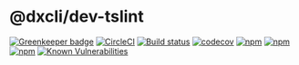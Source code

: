 @dxcli/dev-tslint
=================

[![Greenkeeper badge](https://badges.greenkeeper.io/dxcli/dev-tslint.svg)](https://greenkeeper.io/)
[![CircleCI](https://circleci.com/gh/dxcli/dev-tslint/tree/master.svg?style=svg)](https://circleci.com/gh/dxcli/dev-tslint/tree/master)
[![Build status](https://ci.appveyor.com/api/projects/status/fyhxf3w8gyqxv0ou/branch/master?svg=true)](https://ci.appveyor.com/project/Heroku/@dxcli/dev-tslint/branch/master)
[![codecov](https://codecov.io/gh/dxcli/dev-tslint/branch/master/graph/badge.svg)](https://codecov.io/gh/dxcli/dev-tslint)
[![npm](https://img.shields.io/npm/v/@dxcli/dev-tslint.svg)](https://npmjs.org/package/@dxcli/dev-tslint)
[![npm](https://img.shields.io/npm/dw/@dxcli/dev-tslint.svg)](https://npmjs.org/package/@dxcli/dev-tslint)
[![npm](https://img.shields.io/npm/l/@dxcli/dev-tslint.svg)](https://github.com/dxcli/dev-tslint/blob/master/package.json)
[![Known Vulnerabilities](https://snyk.io/test/npm/@dxcli/dev-tslint}/badge.svg)](https://snyk.io/test/npm/@dxcli/dev-tslint)
